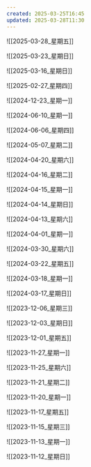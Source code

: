 ```yaml
---
created: 2025-03-25T16:45
updated: 2025-03-28T11:30
---
```


![[2025-03-28_星期五]]

![[2025-03-23_星期日]]

![[2025-03-16_星期日]]

![[2025-02-27_星期四]]

![[2024-12-23_星期一]]

![[2024-06-10_星期一]]

![[2024-06-06_星期四]]

![[2024-05-07_星期二]]

![[2024-04-20_星期六]]

![[2024-04-16_星期二]]

![[2024-04-15_星期一]]

![[2024-04-14_星期日]]

![[2024-04-13_星期六]]

![[2024-04-01_星期一]]

![[2024-03-30_星期六]]

![[2024-03-22_星期五]]

![[2024-03-18_星期一]]

![[2024-03-17_星期日]]

![[2023-12-06_星期三]]

![[2023-12-03_星期日]]

![[2023-12-01_星期五]]

![[2023-11-27_星期一]]

![[2023-11-25_星期六]]

![[2023-11-21_星期二]]

![[2023-11-20_星期一]]

![[2023-11-17_星期五]]

![[2023-11-15_星期三]]

![[2023-11-13_星期一]]

![[2023-11-12_星期日]]

